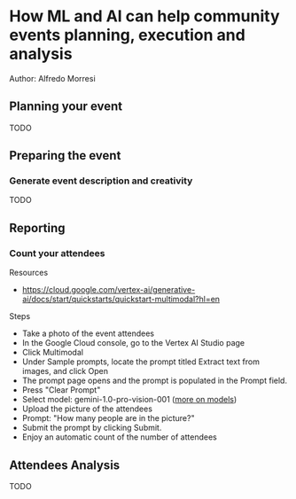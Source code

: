 # How ML and AI can help community events planning, execution and analysis

Author: Alfredo Morresi

## Planning your event
TODO

## Preparing the event


### Generate event description and creativity
TODO

## Reporting
### Count your attendees

Resources
* https://cloud.google.com/vertex-ai/generative-ai/docs/start/quickstarts/quickstart-multimodal?hl=en

Steps
* Take a photo of the event attendees
* In the Google Cloud console, go to the Vertex AI Studio page
* Click Multimodal
* Under Sample prompts, locate the prompt titled Extract text from images, and click Open
* The prompt page opens and the prompt is populated in the Prompt field.
* Press "Clear Prompt"
* Select model: gemini-1.0-pro-vision-001 ([more on models](https://cloud.google.com/vertex-ai/generative-ai/docs/learn/models?hl=en))
* Upload the picture of the attendees
* Prompt: "How many people are in the picture?"
* Submit the prompt by clicking Submit.
* Enjoy an automatic count of the number of attendees


## Attendees Analysis
TODO